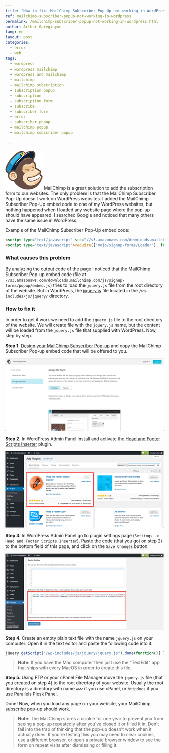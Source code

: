 ```yaml
---
title: "How to fix: MailChimp Subscriber Pop-Up not working in WordPress"
ref: mailchimp-subscriber-popup-not-working-in-wordpress
permalink: /mailchimp-subscriber-popup-not-working-in-wordpress.html
author: Arthur Gareginyan
lang: en
layout: post
categories:
  - error
  - web
tags:
  - wordpress
  - wordpress mailchimp
  - wordpress and mailchimp
  - mailchimp
  - mailchimp subscription
  - subscription popup
  - subscription
  - subscription form
  - subscribe
  - subscriber form
  - error
  - subscriber popup
  - mailchimp popup
  - mailchimp subscriber popup

---
```


![thumb](/images/articles/mailchimp-subscriber-popup-not-working-in-wordpress/mailchimp.png)
MailChimp is a great solution to add the subscription form to our websites. The only problem is that the MailChimp Subscriber Pop-Up doesn’t work on WordPress websites. I added the MailChimp Subscriber Pop-Up embed code to one of my WordPress websites, but nothing happened when I loaded any website page where the pop-up should have appeared. I searched Google and noticed that many others have the same issue in WordPress.

Example of the MailChimp Subscriber Pop-Up embed code:

```html
<script type="text/javascript" src="//s3.amazonaws.com/downloads.mailchimp.com/js/signup-forms/popup/embed.js" data-dojo-config="usePlainJson: true, isDebug: false"></script>
<script type="text/javascript">require(["mojo/signup-forms/Loader"], function(L) { L.start({"baseUrl":"mc.us14.list-manage.com","uuid":"xxxxxxxxxxxxxxxxxxxxxxxxxx","lid":"xxxxxxxxxxx"}) })</script>
```


### What causes this problem

By analyzing the output code of the page I noticed that the MailChimp Subscriber Pop-up embed code (file at `//s3.amazonaws.com/downloads.mailchimp.com/js/signup-forms/popup/embed.js`) tries to load the `jquery.js` file from the root directory of the website. But in WordPress, the [jquery.js](https://jquery.com/) file located in the `/wp-includes/js/jquery/` directory.


### How to fix it

In order to get it work we need to add the `jquery.js` file to the root directory of the website. We will create file with the `jquery.js` name, but the content will be loaded from the `jquery.js` file that supplied with WordPress. Now, step by step.

**Step 1.** [Design your MailChimp Subscriber Pop-up](http://kb.mailchimp.com/lists/signup-forms/add-a-pop-up-signup-form-to-your-website) and copy the MailChimp Subscriber Pop-up embed code that will be offered to you.

![](/images/articles/mailchimp-subscriber-popup-not-working-in-wordpress/1.png)

**Step 2.** In WordPress Admin Panel install and activate the [Head and Footer Scripts Inserter](https://wordpress.org/plugins/header-and-footer-scripts-inserter/) plugin.

![](/images/articles/mailchimp-subscriber-popup-not-working-in-wordpress/2.png)

**Step 3.** In WordPress Admin Panel go to plugin settings page (`Settings -> Head and Footer Scripts Inserter`). Paste the code (that you got on step 2) to the bottom field of this page, and click on the `Save Changes` button.
 
![](/images/articles/mailchimp-subscriber-popup-not-working-in-wordpress/3.png)

**Step 4.** Create an empty plain text file with the name `jquery.js` on your computer. Open it in the text editor and paste the following code into it:

```js
jQuery.getScript("/wp-includes/js/jquery/jquery.js").done(function(){ });
```

> **Note:** If you have the Mac computer then just use the "TextEdit" app that ships with every MacOS in order to create this file.

**Step 5.** Using FTP or your cPanel File Manager move the `jquery.js` file (that you created on step 4) to the root directory of your website. Usually the root directory is a directory with name `www` if you use cPanel, or `httpdocs` if you use Parallels Plesk Panel.


Done! Now, when you load any page on your website, your MailChimp subscribe pop-up should work.

> **Note:** The MailChimp stores a cookie for one year to prevent you from seeing a pop-up repeatedly after you've closed it or filled it in. Don’t fall into the trap of thinking that the pop-up doesn’t work when it actually does. If you're testing this you may need to clear cookies, use a different browser, or open a private browser window to see the form on repeat visits after dismissing or filling it.

